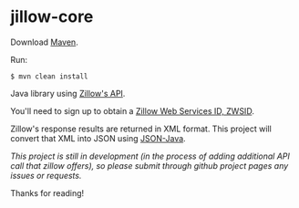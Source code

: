 jillow-core
===========

Download [Maven](http://maven.apache.org/).

Run:
```
$ mvn clean install
```
Java library using [Zillow's API](http://www.zillow.com/howto/api/APIOverview.htm).

You'll need to sign up to obtain a [Zillow Web Services ID, ZWSID](http://www.zillow.com/webservice/Registration.htm).

Zillow's response results are returned in XML format.  This project will convert that XML into JSON using [JSON-Java](https://github.com/douglascrockford/JSON-java).

_This project is still in development (in the process of adding additional API call that zillow offers), so please submit through github project pages any issues or requests._

Thanks for reading!
